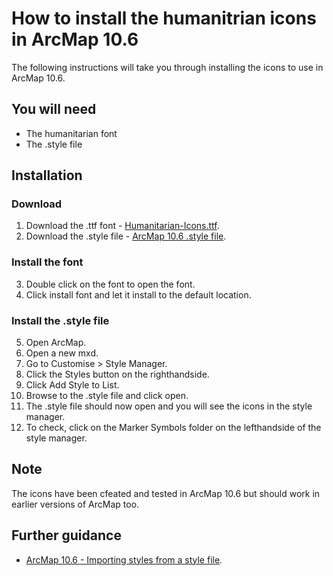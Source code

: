 # How to install the humanitrian icons in ArcMap 10.6
The following instructions will take you through installing the icons to use in ArcMap 10.6. 

## You will need
* The humanitarian font
* The .style file

## Installation
### Download
1. Download the .ttf font - [Humanitarian-Icons.ttf](https://github.com/mapaction/ocha-humanitarian-icons-for-gis/blob/humanitarian-icons-v2/humanitarian-icons-v2-1-font/Humanitarian-Icons.ttf).
2. Download the .style file - [ArcMap 10.6 .style file](https://github.com/mapaction/ocha-humanitarian-icons-for-gis/blob/humanitarian-icons-v2/humanitarian-icons-v2-1-arcgis-106/humanitarian-icons-arcgis-106.style).

### Install the font
3. Double click on the font to open the font.
4. Click install font and let it install to the default location.

### Install the .style file
5. Open ArcMap.
6. Open a new mxd.
7. Go to Customise > Style Manager.
8. Click the Styles button on the righthandside.
9. Click Add Style to List.
10. Browse to the .style file and click open.
11. The .style file should now open and you will see the icons in the style manager.
12. To check, click on the Marker Symbols folder on the lefthandside of the style manager.

## Note
The icons have been cfeated and tested in ArcMap 10.6 but should work in earlier versions of ArcMap too.

## Further guidance
* [ArcMap 10.6 - Importing styles from a style file](https://desktop.arcgis.com/en/arcmap/10.6/extensions/task-assistant-manager/importing-styles-from-a-style-file.htm).
